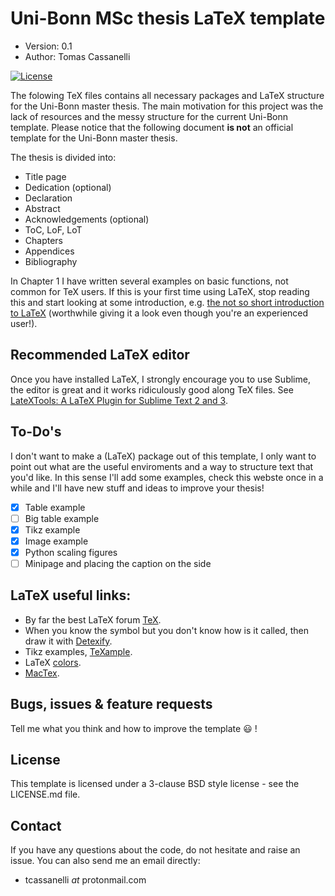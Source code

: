 # Uni-Bonn MSc thesis LaTeX template

* Version: 0.1
* Author: Tomas Cassanelli

[![License](https://img.shields.io/badge/License-BSD%203--Clause-blue.svg)](https://opensource.org/licenses/BSD-3-Clause)

The folowing TeX files contains all necessary packages and LaTeX structure for the Uni-Bonn master thesis. The main motivation for this project was the lack of resources and the messy structure for the current Uni-Bonn template. Please notice that the following document **is not** an official template for the Uni-Bonn master thesis.

The thesis is divided into:

* Title page
* Dedication (optional)
* Declaration
* Abstract
* Acknowledgements (optional)
* ToC, LoF, LoT
* Chapters
* Appendices
* Bibliography

In Chapter 1 I have written several examples on basic functions, not common for TeX users. If this is your first time using LaTeX, stop reading this and start looking at some introduction, e.g. [the not so short introduction to LaTeX](https://ctan.org/tex-archive/info/lshort/english/?lang=en) (worthwhile giving it a look even though you're an experienced user!).


## Recommended LaTeX editor

Once you have installed LaTeX, I strongly encourage you to use Sublime, the editor is great and it works ridiculously good along TeX files. See [LateXTools: A LaTeX Plugin for Sublime Text 2 and 3](https://latextools.readthedocs.io).

## To-Do's
I don't want to make a (LaTeX) package out of this template, I only want to point out what are the useful enviroments and a way to structure text that you'd like. In this sense I'll add some examples, check this webste once in a while and I'll have new stuff and ideas to improve your thesis!

- [x] Table example
- [ ] Big table example
- [x] Tikz example
- [x] Image example
- [x] Python scaling figures
- [ ] Minipage and placing the caption on the side

## LaTeX useful links:

* By far the best LaTeX forum [TeX](https://tex.stackexchange.com).
* When you know the symbol but you don't know how is it called, then draw it with [Detexify](http://detexify.kirelabs.org/).
* Tikz examples, [TeXample](http://www.texample.net/).
* LaTeX [colors](http://latexcolor.com).
* [MacTex](http://pages.uoregon.edu/koch/texshop/).

## Bugs, issues & feature requests

Tell me what you think and how to improve the template :smiley: !

## License

This template is licensed under a 3-clause BSD style license - see the LICENSE.md file.

## Contact

If you have any questions about the code, do not hesitate and raise an issue. You can also send me an email directly:

* tcassanelli  *_at_*  protonmail.com
